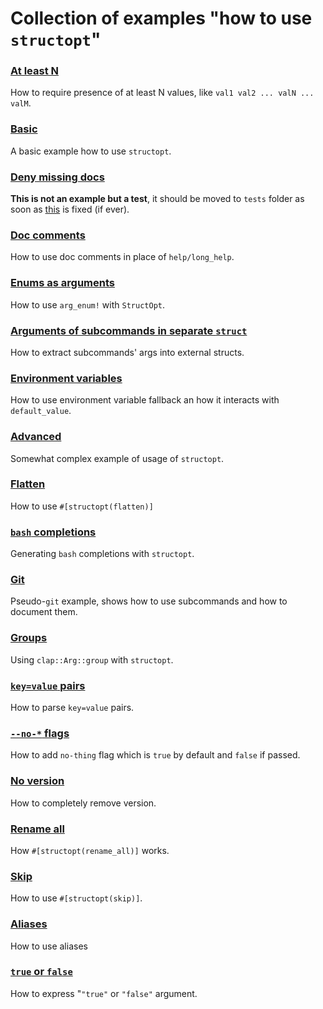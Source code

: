 # Collection of examples "how to use `structopt`"

### [At least N](at_least_two.rs)

How to require presence of at least N values, like `val1 val2 ... valN ... valM`.

### [Basic](basic.rs)

A basic example how to use `structopt`.

### [Deny missing docs](deny_missing_docs.rs)

**This is not an example but a test**, it should be moved to `tests` folder
as soon as [this](https://github.com/rust-lang/rust/issues/24584) is fixed (if ever).

### [Doc comments](doc_comments.rs)

How to use doc comments in place of `help/long_help`.

### [Enums as arguments](enum_in_args.rs)

How to use `arg_enum!` with `StructOpt`.

### [Arguments of subcommands in separate `struct`](enum_tuple.rs)

How to extract subcommands' args into external structs.

### [Environment variables](env.rs)

How to use environment variable fallback an how it interacts with `default_value`.

### [Advanced](example.rs)

Somewhat complex example of usage of `structopt`.

### [Flatten](flatten.rs)

How to use `#[structopt(flatten)]`

### [`bash` completions](gen_completions.rs)

Generating `bash` completions with `structopt`.

### [Git](git.rs)

Pseudo-`git` example, shows how to use subcommands and how to document them.

### [Groups](group.rs)

Using `clap::Arg::group` with `structopt`.

### [`key=value` pairs](keyvalue.rs)

How to parse `key=value` pairs.

### [`--no-*` flags](negative_flag.rs)

How to add `no-thing` flag which is `true` by default and `false` if passed.

### [No version](no_version.rs)

How to completely remove version.

### [Rename all](rename_all.rs)

How `#[structopt(rename_all)]` works.

### [Skip](skip.rs)

How to use `#[structopt(skip)]`.

### [Aliases](subcommand_aliases.rs)

How to use aliases

### [`true` or `false`](true_or_false.rs)

How to express "`"true"` or `"false"` argument.
